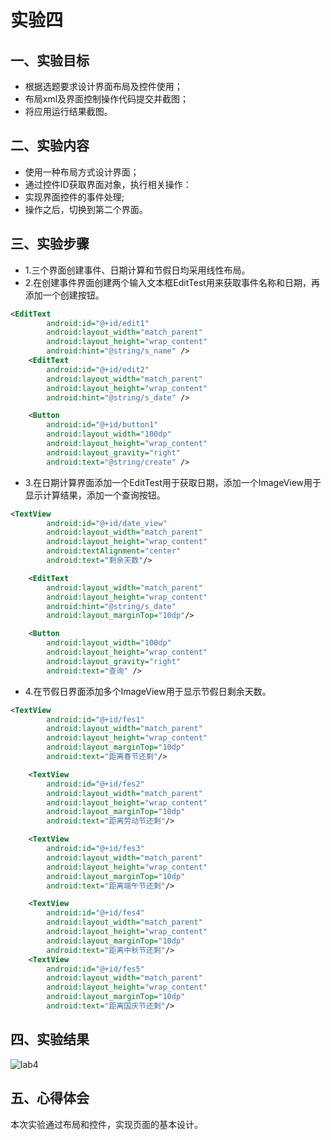 #  实验四

## 一、实验目标

- 根据选题要求设计界面布局及控件使用；
- 布局xml及界面控制操作代码提交并截图；
- 将应用运行结果截图。

## 二、实验内容

- 使用一种布局方式设计界面；
- 通过控件ID获取界面对象，执行相关操作：
- 实现界面控件的事件处理;
- 操作之后，切换到第二个界面。

## 三、实验步骤

- 1.三个界面创建事件、日期计算和节假日均采用线性布局。
- 2.在创建事件界面创建两个输入文本框EditTest用来获取事件名称和日期，再添加一个创建按钮。
```xml
<EditText
        android:id="@+id/edit1"
        android:layout_width="match_parent"
        android:layout_height="wrap_content"
        android:hint="@string/s_name" />
    <EditText
        android:id="@+id/edit2"
        android:layout_width="match_parent"
        android:layout_height="wrap_content"
        android:hint="@string/s_date" />

    <Button
        android:id="@+id/button1"
        android:layout_width="100dp"
        android:layout_height="wrap_content"
        android:layout_gravity="right"
        android:text="@string/create" />
```
- 3.在日期计算界面添加一个EditTest用于获取日期，添加一个ImageView用于显示计算结果，添加一个查询按钮。
```xml
<TextView
        android:id="@+id/date_view"
        android:layout_width="match_parent"
        android:layout_height="wrap_content"
        android:textAlignment="center"
        android:text="剩余天数"/>

    <EditText
        android:layout_width="match_parent"
        android:layout_height="wrap_content"
        android:hint="@string/s_date"
        android:layout_marginTop="10dp"/>

    <Button
        android:layout_width="100dp"
        android:layout_height="wrap_content"
        android:layout_gravity="right"
        android:text="查询" />
```
- 4.在节假日界面添加多个ImageView用于显示节假日剩余天数。
```xml
<TextView
        android:id="@+id/fes1"
        android:layout_width="match_parent"
        android:layout_height="wrap_content"
        android:layout_marginTop="10dp"
        android:text="距离春节还剩"/>

    <TextView
        android:id="@+id/fes2"
        android:layout_width="match_parent"
        android:layout_height="wrap_content"
        android:layout_marginTop="10dp"
        android:text="距离劳动节还剩"/>

    <TextView
        android:id="@+id/fes3"
        android:layout_width="match_parent"
        android:layout_height="wrap_content"
        android:layout_marginTop="10dp"
        android:text="距离端午节还剩"/>

    <TextView
        android:id="@+id/fes4"
        android:layout_width="match_parent"
        android:layout_height="wrap_content"
        android:layout_marginTop="10dp"
        android:text="距离中秋节还剩"/>
    <TextView
        android:id="@+id/fes5"
        android:layout_width="match_parent"
        android:layout_height="wrap_content"
        android:layout_marginTop="10dp"
        android:text="距离国庆节还剩"/>
```

## 四、实验结果

![lab4](raw.githubusercontent.com/1728799039/android-labs-2020/master/students/sec1814080911234/lab4.png)

## 五、心得体会

本次实验通过布局和控件，实现页面的基本设计。
